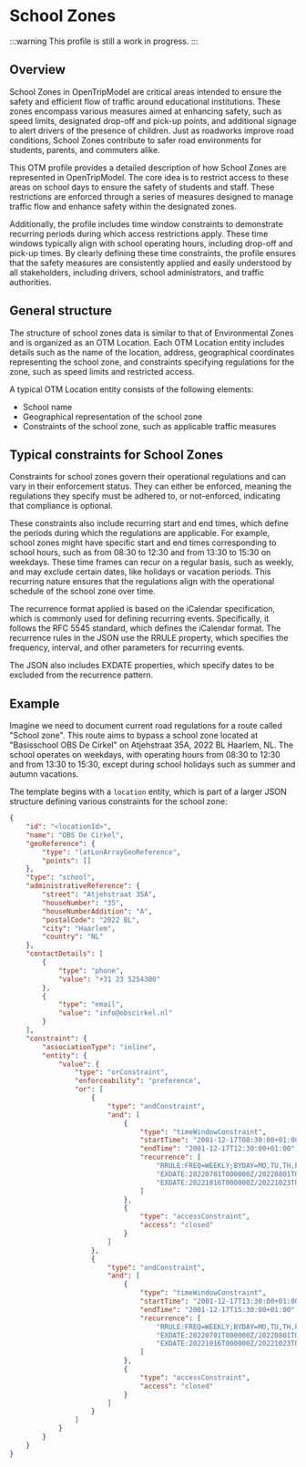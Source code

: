 School Zones
============

:::warning
This profile is still a work in progress.
:::

Overview
------
School Zones in OpenTripModel are critical areas intended to ensure the safety and efficient flow of traffic around educational institutions. These zones encompass various measures aimed at enhancing safety, such as speed limits, designated drop-off and pick-up points, and additional signage to alert drivers of the presence of children. Just as roadworks improve road conditions, School Zones contribute to safer road environments for students, parents, and commuters alike.

This OTM profile provides a detailed description of how School Zones are represented in OpenTripModel. The core idea is to restrict access to these areas on school days to ensure the safety of students and staff. These restrictions are enforced through a series of measures designed to manage traffic flow and enhance safety within the designated zones.

Additionally, the profile includes time window constraints to demonstrate recurring periods during which access restrictions apply. These time windows typically align with school operating hours, including drop-off and pick-up times. By clearly defining these time constraints, the profile ensures that the safety measures are consistently applied and easily understood by all stakeholders, including drivers, school administrators, and traffic authorities.



General structure
-----------------
The structure of school zones data is similar to that of Environmental Zones and is organized as an OTM Location. Each OTM Location entity includes details such as the name of the location, address, geographical coordinates representing the school zone, and constraints specifying regulations for the zone, such as speed limits and restricted access.

A typical OTM Location entity consists of the following elements:
- School name
- Geographical representation of the school zone
- Constraints of the school zone, such as applicable traffic measures


Typical constraints for School Zones
------------------------------------
Constraints for school zones govern their operational regulations and can vary in their enforcement status. They can either be enforced, meaning the regulations they specify must be adhered to, or not-enforced, indicating that compliance is optional.

These constraints also include recurring start and end times, which define the periods during which the regulations are applicable. For example, school zones might have specific start and end times corresponding to school hours, such as from 08:30 to 12:30 and from 13:30 to 15:30 on weekdays. These time frames can recur on a regular basis, such as weekly, and may exclude certain dates, like holidays or vacation periods. This recurring nature ensures that the regulations align with the operational schedule of the school zone over time.

The recurrence format applied is based on the iCalendar specification, which is commonly used for defining recurring events. Specifically, it follows the RFC 5545 standard, which defines the iCalendar format. The recurrence rules in the JSON use the RRULE property, which specifies the frequency, interval, and other parameters for recurring events.

The JSON also includes EXDATE properties, which specify dates to be excluded from the recurrence pattern.


Example
-------
Imagine we need to document current road regulations for a route called "School zone". This route aims to bypass a school zone located at "Basisschool OBS De Cirkel" on Atjehstraat 35A, 2022 BL Haarlem, NL. The school operates on weekdays, with operating hours from 08:30 to 12:30 and from 13:30 to 15:30, except during school holidays such as summer and autumn vacations. 

The template begins with a `location` entity, which is part of a larger JSON structure defining various constraints for the school zone:

```json
{
    "id": "<locationId>",
    "name": "OBS De Cirkel",
    "geoReference": {
        "type": "latLonArrayGeoReference",
        "points": []
    },
    "type": "school",
    "administrativeReference": {
        "street": "Atjehstraat 35A",
        "houseNumber": "35",
        "houseNumberAddition": "A",
        "postalCode": "2022 BL",
        "city": "Haarlem",
        "country": "NL"
    },
    "contactDetails": [
        {
            "type": "phone",
            "value": "+31 23 5254380"
        },
        {
            "type": "email",
            "value": "info@obscirkel.nl"
        }
    ],
    "constraint": {
        "associationType": "inline",
        "entity": {
            "value": {
                "type": "orConstraint",
                "enforceability": "preference",
                "or": [
                    {
                        "type": "andConstraint",
                        "and": [
                            {
                                "type": "timeWindowConstraint",
                                "startTime": "2001-12-17T08:30:00+01:00", // first occurence of the event
                                "endTime": "2001-12-17T12:30:00+01:00",
                                "recurrence": [
                                    "RRULE:FREQ=WEEKLY;BYDAY=MO,TU,TH,FR", // recurringDayWeekMonthPeriod
                                    "EXDATE:20220701T000000Z/20220801T000000Z", // Summer Vacation
                                    "EXDATE:20221016T000000Z/20221023T000000Z" // Autumn Vacation
                                ]
                            },
                            {
                                "type": "accessConstraint",
                                "access": "closed"
                            }
                        ]
                    },
                    {
                        "type": "andConstraint",
                        "and": [
                            {
                                "type": "timeWindowConstraint",
                                "startTime": "2001-12-17T13:30:00+01:00",
                                "endTime": "2001-12-17T15:30:00+01:00",
                                "recurrence": [
                                    "RRULE:FREQ=WEEKLY;BYDAY=MO,TU,TH,FR", // recurringDayWeekMonthPeriod
                                    "EXDATE:20220701T000000Z/20220801T000000Z", // Summer Vacation
                                    "EXDATE:20221016T000000Z/20221023T000000Z" // Autumn Vacation
                                ]
                            },
                            {
                                "type": "accessConstraint",
                                "access": "closed"
                            }
                        ]
                    }
                ]
            }
        }
    }
}
```
